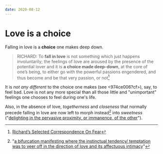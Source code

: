 ```yaml
---
date: 2020-08-12
---
```


# Love is a choice

Falling in love is a **choice** one makes deep down.

> RICHARD: To **fall in love** is not something which just happens involuntarily; the feelings of love are aroused by the presence of the potential lover and it is **a choice made deep-down**, at the core of one’s being, to either go with the powerful passions engendered, and thus become and be that very passion, or not[^richard]

[^richard]: [Richard’s Selected Correspondence On Fear](http://actualfreedom.com.au/richard/selectedcorrespondence/sc-fear2.htm)

It is *not any different* to the choice one makes (see <974ce006?cf>), say, to feel bad. Love is not any more special than all those little and "unimportant" feelings one chooses to feel during one's life.

Also, in the absence of love, *togetherness* and *closeness* that normally precede falling in love are now left to morph instead[^bif] into *sweetness* ("[delighting in the pervasive proximity, or immanence, of the other](http://www.actualfreedom.com.au/richard/selectedcorrespondence/sc-intimacy.htm)").

[^bif]: "[a bifurcation manifesting where the instinctual tendency/ temptation was to veer off in the direction of love and its affectuous intimacy](http://www.actualfreedom.com.au/richard/selectedcorrespondence/sc-intimacy.htm)"